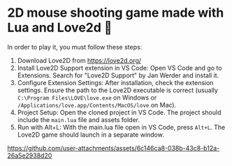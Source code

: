 # 2D mouse shooting game made with Lua and Love2d 🎯

In order to play it, you must follow these steps:

1. Download Love2D from https://love2d.org/
2. Install Love2D Support extension in VS Code:
   Open VS Code and go to Extensions. Search for "Love2D Support" by Jan Werder and install it.
3. Configure Extension Settings:
   After installation, check the extension settings. Ensure the path to the Love2D executable is correct (usually `C:\Program Files\LOVE\love.exe` on Windows or `/Applications/love.app/Contents/MacOS/love` on Mac).
4. Project Setup:
   Open the cloned project in VS Code. The project should include the `main.lua` file and assets folder.
5. Run with Alt+L:
   With the main.lua file open in VS Code, press `Alt+L`. The Love2D game should launch in a separate window.

https://github.com/user-attachments/assets/6c146ca8-038b-43c8-b12a-26a5e2938d20

